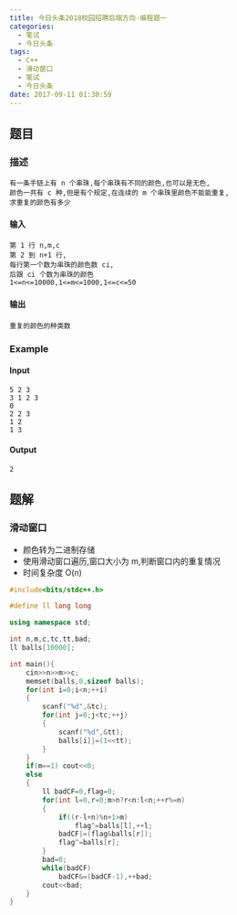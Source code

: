 ```yaml
---
title: 今日头条2018校园招聘后端方向-编程题一
categories:
  - 笔试
  - 今日头条
tags:
  - C++
  - 滑动窗口
  - 笔试
  - 今日头条
date: 2017-09-11 01:30:59
---
```

## 题目
### 描述
	有一条手链上有 n 个串珠,每个串珠有不同的颜色,也可以是无色,
	颜色一共有 c 种,但是有个规定,在连续的 m 个串珠里颜色不能能重复,
	求重复的颜色有多少

#### 输入
	第 1 行 n,m,c
	第 2 到 n+1 行,
	每行第一个数为串珠的颜色数 ci,
	后跟 ci 个数为串珠的颜色
	1<=n<=10000,1<=m<=1000,1<=c<=50
#### 输出
	重复的颜色的种类数

### Example
#### Input
	5 2 3
	3 1 2 3
	0
	2 2 3
	1 2
	1 3

#### Output
	2

## 题解
### 滑动窗口
* 颜色转为二进制存储
* 使用滑动窗口遍历,窗口大小为 m,判断窗口内的重复情况
* 时间复杂度 O(n)

```cpp
#include<bits/stdc++.h>

#define ll long long

using namespace std;

int n,m,c,tc,tt,bad;
ll balls[10000];

int main(){
    cin>>n>>m>>c;
    memset(balls,0,sizeof balls);
    for(int i=0;i<n;++i)
    {
        scanf("%d",&tc);
        for(int j=0;j<tc;++j)
        {
            scanf("%d",&tt);
            balls[i]|=(1<<tt);
        }
    }
    if(m==1) cout<<0;
    else
    {
        ll badCF=0,flag=0;
        for(int l=0,r=0;m>n?r<n:l<n;++r%=n)
        {
            if((r-l+n)%n+1>m)
                flag^=balls[l],++l;
            badCF|=(flag&balls[r]);
            flag^=balls[r];
        }
        bad=0;
        while(badCF)
            badCF&=(badCF-1),++bad;
        cout<<bad;
    }
}

```